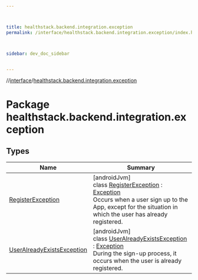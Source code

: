 ```yaml
---



title: healthstack.backend.integration.exception
permalink: /interface/healthstack.backend.integration.exception/index.html



sidebar: dev_doc_sidebar


---
```




//[interface](/bi_interface.html)/[healthstack.backend.integration.exception](index.html)



# Package healthstack.backend.integration.exception



## Types


| Name | Summary |
|---|---|
| [RegisterException](-register-exception/index.html) | [androidJvm]<br>class [RegisterException](-register-exception/index.html) : [Exception](https://developer.android.com/reference/kotlin/java/lang/Exception.html)<br>Occurs when a user sign up to the App, except for the situation in which the user has already registered. |
| [UserAlreadyExistsException](-user-already-exists-exception/index.html) | [androidJvm]<br>class [UserAlreadyExistsException](-user-already-exists-exception/index.html) : [Exception](https://developer.android.com/reference/kotlin/java/lang/Exception.html)<br>During the sign-up process, it occurs when the user is already registered. |



